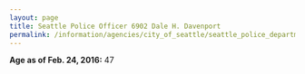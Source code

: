 ```yaml
---
layout: page
title: Seattle Police Officer 6902 Dale H. Davenport
permalink: /information/agencies/city_of_seattle/seattle_police_department/copbook/6902/
---
```


**Age as of Feb. 24, 2016:** 47
